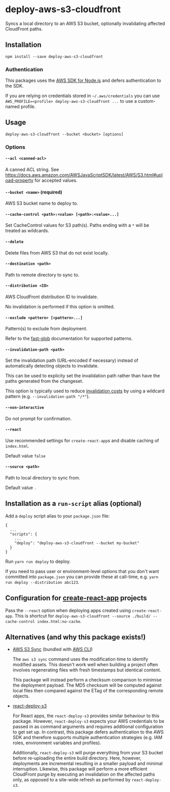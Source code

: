 # deploy-aws-s3-cloudfront

Syncs a local directory to an AWS S3 bucket, optionally invalidating affected CloudFront paths.

## Installation

    npm install --save deploy-aws-s3-cloudfront

### Authentication

This packages uses the [AWS SDK for Node.js](https://aws.amazon.com/sdk-for-node-js/) and defers authentication to the SDK.

If you are relying on credentials stored in `~/.aws/credentials` you can use `AWS_PROFILE=<profile> deploy-aws-s3-cloudfront ...` to use a custom-named profile.

## Usage

    deploy-aws-s3-cloudfront --bucket <bucket> [options]

### Options

#### `--acl <canned-acl>`

A canned ACL string. See https://docs.aws.amazon.com/AWSJavaScriptSDK/latest/AWS/S3.html#upload-property for accepted values.

#### `--bucket <name>` (required)

AWS S3 bucket name to deploy to.

#### `--cache-control <path>:<value> [<path>:<value>...]`

Set CacheControl values for S3 path(s). Paths ending with a `*` will be treated as wildcards.

#### `--delete`

Delete files from AWS S3 that do not exist locally.

#### `--destination <path>`

Path to remote directory to sync to.

#### `--distribution <ID>`

AWS CloudFront distribution ID to invalidate.

No invalidation is performed if this option is omitted.

#### `--exclude <pattern> [<pattern>...]`

Pattern(s) to exclude from deployment.

Refer to the [fast-glob](https://www.npmjs.com/package/fast-glob) documentation for supported patterns.

#### `--invalidation-path <path>`

Set the invalidation path (URL-encoded if necessary) instead of automatically detecting objects to invalidate.

This can be used to explicity set the invalidation path rather than have the paths generated from the changeset.

This option is typically used to reduce [invalidation costs](https://docs.aws.amazon.com/AmazonCloudFront/latest/DeveloperGuide/Invalidation.html#PayingForInvalidation) by using a wildcard pattern (e.g. `--invalidation-path "/*"`).

#### `--non-interactive`

Do not prompt for confirmation.

#### `--react`

Use recommended settings for `create-react-app`s and disable caching of `index.html`.

Default value `false`

#### `--source <path>`

Path to local directory to sync from.

Default value `.`

## Installation as a `run-script` alias (optional)

Add a `deploy` script alias to your `package.json` file:

    {
      ...
      "scripts": {
        ...
        "deploy": "deploy-aws-s3-cloudfront --bucket my-bucket"
      }
    }

Run `yarn run deploy` to deploy.

If you need to pass user or environment-level options that you don't want committed into `package.json` you can provide these at call-time, e.g. `yarn run deploy --distribution abc123`.

## Configuration for [create-react-app](https://github.com/facebook/create-react-app) projects

Pass the `--react` option when deploying apps created using `create-react-app`. This is shortcut for `deploy-aws-s3-cloudfront --source ./build/ --cache-control index.html:no-cache`.

## Alternatives (and why this package exists!)

* [AWS S3 Sync](https://docs.aws.amazon.com/cli/latest/reference/s3/sync.html) (bundled with [AWS CLI](https://aws.amazon.com/cli/))

  The `aws s3 sync` command uses the modification time to identify modified assets. This doesn't work well when building a project often involves regenerating files with fresh timestamps but identical content.

  This package will instead perform a checksum comparison to minimise the deployment payload. The MD5 checksum will be computed against local files then compared against the ETag of the corresponding remote objects.

* [react-deploy-s3](https://www.npmjs.com/package/react-deploy-s3)

  For React apps, the `react-deploy-s3` provides similar behaviour to this package. However, `react-deploy-s3` expects your AWS credentials to be passed in as command arguments and requires additional configuration to get set up. In contrast, this package defers authentication to the AWS SDK and therefore supports multiple authentication strategies (e.g. IAM roles, environment variables and profiles).

  Additionally, `react-deploy-s3` will purge everything from your S3 bucket before re-uploading the entire build directory. Here, however, deployments are incremental resulting in a smaller payload and minimal interruption. Likewise, this package will perform a more efficient CloudFront purge by executing an invalidation on the affected paths only, as opposed to a site-wide refresh as performed by `react-deploy-s3`.
